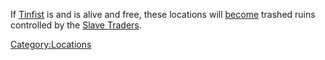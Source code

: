 If [Tinfist](Tinfist.md "wikilink") is [](World_States.md) and [](Lady_Kana.md) is alive and free, these locations will
[become](Town_Overrides.md "wikilink") trashed ruins controlled by the
[Slave Traders](02%20-%20Projects%20&%20Wikis/Kenshi/Kenshi%20Wiki/Kenshi%20Wiki%20Template/Slave_Traders.md "wikilink").

[Category:Locations](Category:Locations "wikilink")